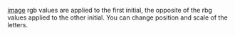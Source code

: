 [image](https://user-images.githubusercontent.com/73015083/117577484-9b5bf000-b0f2-11eb-8c14-c7d0dc616229.png)
rgb values are applied to the first initial, the opposite of the rbg values applied to the other initial. 
You can change position and scale of the letters.
